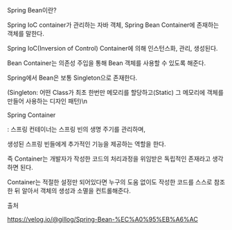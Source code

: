 Spring Bean이란?


Spring IoC container가 관리하는 자바 객체, Spring Bean Container에 존재하는 객체를 말한다.


Spring IoC(Inversion of Control) Container에 의해 인스턴스화, 관리, 생성된다.


Bean Container는 의존성 주입을 통해 Bean 객체를 사용할 수 있도록 해준다.


Spring에서 Bean은 보통 Singleton으로 존재한다.


(Singleton: 어떤 Class가 최초 한번만 메모리를 할당하고(Static) 그 메모리에 객체를 만들어 사용하는 디자인 패턴)\n



Spring Container


: 스프링 컨테이너는 스프링 빈의 생명 주기를 관리하며,


생성된 스프링 빈들에게 추가적인 기능을 제공하는 역할을 한다.


즉 Container는 개발자가 작성한 코드의 처리과정을 위임받은 독립적인 존재라고 생각하면 된다.


Container는 적절한 설정만 되어있다면 누구의 도움 없이도 작성한 코드를 스스로 참조한 뒤 알아서 객체의 생성과 소멸을 컨트롤해준다.






출처

https://velog.io/@gillog/Spring-Bean-%EC%A0%95%EB%A6%AC
